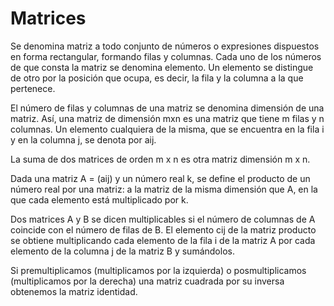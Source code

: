 # Matrices

Se denomina matriz a todo conjunto de números o expresiones dispuestos en forma rectangular, formando filas y columnas. Cada uno de los números de que consta la matriz se denomina elemento. Un elemento se distingue de otro por la posición que ocupa, es decir, la fila y la columna a la que pertenece.

El número de filas y columnas de una matriz se denomina dimensión de una matriz. Así, una matriz de dimensión mxn es una matriz que tiene m filas y n columnas. Un elemento cualquiera de la misma, que se encuentra en la fila i y en la columna j, se denota por aij.

La suma de dos matrices de orden m x n es otra matriz dimensión m x n.

Dada una matriz A = (aij) y un número real k, se define el producto de un número real por una matriz: a la matriz de la misma dimensión que A, en la que cada elemento está multiplicado por k.

Dos matrices A y B se dicen multiplicables si el número de columnas de A coincide con el número de filas de B. El elemento cij de la matriz producto se obtiene multiplicando cada elemento de la fila i de la matriz A por cada elemento de la columna j de la matriz B y sumándolos.

Si premultiplicamos (multiplicamos por la izquierda) o posmultiplicamos (multiplicamos por la derecha) una matriz cuadrada por su inversa obtenemos la matriz identidad.
